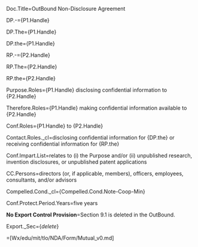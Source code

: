 Doc.Title=OutBound Non-Disclosure Agreement

DP.-={P1.Handle}

DP.The={P1.Handle}

DP.the={P1.Handle}

RP.-={P2.Handle}

RP.The={P2.Handle}

RP.the={P2.Handle}

Purpose.Roles={P1.Handle} disclosing confidential information to {P2.Handle}

Therefore.Roles={P1.Handle} making confidential information available to {P2.Handle}

Conf.Roles={P1.Handle} to {P2.Handle}

Contact.Roles._cl=disclosing confidential information for {DP.the} or receiving confidential information for {RP.the} 

Conf.Impart.List=relates to (i) the Purpose and/or (ii) unpublished research, invention disclosures, or unpublished patent applications

CC.Persons=directors (or, if applicable, members), officers, employees, consultants, and/or advisors

Compelled.Cond._cl={Compelled.Cond.Note-Coop-Min}

Conf.Protect.Period.Years=five years

<b>No Export Control Provision</b>=Section 9.1 is deleted in the OutBound.

Export._Sec={_delete_}

=[Wx/edu/mit/tlo/NDA/Form/Mutual_v0.md]